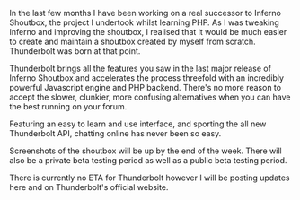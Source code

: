 In the last few months I have been working on a real successor to Inferno Shoutbox, the project I undertook whilst learning PHP. As I was tweaking Inferno and improving the shoutbox, I realised that it would be much easier to create and maintain a shoutbox created by myself from scratch. Thunderbolt was born at that point.

Thunderbolt brings all the features you saw in the last major release of Inferno Shoutbox and accelerates the process threefold with an incredibly powerful Javascript engine and PHP backend. There's no more reason to accept the slower, clunkier, more confusing alternatives when you can have the best running on your forum.

Featuring an easy to learn and use interface, and sporting the all new Thunderbolt API, chatting online has never been so easy.

Screenshots of the shoutbox will be up by the end of the week. There will also be a private beta testing period as well as a public beta testing period.

There is currently no ETA for Thunderbolt however I will be posting updates here and on Thunderbolt's official website.